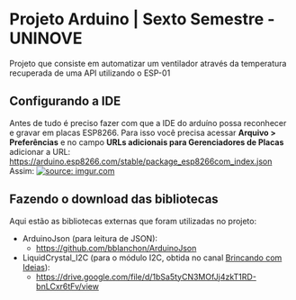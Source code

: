 # Projeto Arduino | Sexto Semestre - UNINOVE
Projeto que consiste em automatizar um ventilador através da temperatura recuperada de uma API utilizando o ESP-01

## Configurando a IDE
Antes de tudo é preciso fazer com que a IDE do arduíno possa reconhecer e gravar em placas ESP8266. Para isso você precisa acessar <b>Arquivo > Preferências</b> e no campo <b>URLs adicionais para Gerenciadores de Placas</b> adicionar a URL: <a>https://arduino.esp8266.com/stable/package_esp8266com_index.json</a>
<br>Assim:
<a href="https://imgur.com/t43sUXu"><img src="https://i.imgur.com/t43sUXu.png" title="source: imgur.com" /></a>

## Fazendo o download das bibliotecas
Aqui estão as bibliotecas externas que foram utilizadas no projeto: <br>
* ArduinoJson (para leitura de JSON): 
  * https://github.com/bblanchon/ArduinoJson
* LiquidCrystal_I2C (para o módulo I2C, obtida no canal [Brincando com Ideias](https://www.youtube.com/watch?v=5OSPk5oHhVM)):
  * https://drive.google.com/file/d/1bSa5tyCN3MOfJj4zkT1RD-bnLCxr6tFv/view
